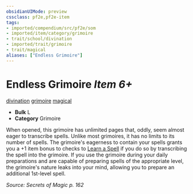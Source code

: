 ```yaml
---
obsidianUIMode: preview
cssclass: pf2e,pf2e-item
tags:
- imported/compendium/src/pf2e/som
- imported/item/category/grimoire
- trait/school/divination
- imported/trait/grimoire
- trait/magical
aliases: ["Endless Grimoire"]
---
```

# Endless Grimoire *Item 6+*  
[divination](divination.md)  [grimoire](grimoire-som.md)  [magical](magical.md)  

- **Bulk** L
- **Category** Grimoire

When opened, this grimoire has unlimited pages that, oddly, seem almost eager to transcribe spells. Unlike most grimoires, it has no limits to its number of spells. The grimoire's eagerness to contain your spells grants you a +1 item bonus to checks to [Learn a Spell](learn-a-spell.md) if you do so by transcribing the spell into the grimoire. If you use the grimoire during your daily preparations and are capable of preparing spells of the appropriate level, the grimoire's nature leaks into your mind, allowing you to prepare an additional 1st-level spell.

*Source: Secrets of Magic p. 162*